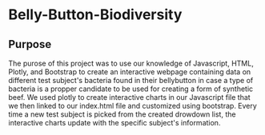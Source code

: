 # Belly-Button-Biodiversity

## Purpose
The purose of this project was to use our knowledge of Javascript, HTML, Plotly, and Bootstrap to create an interactive webpage containing data on different test subject's bacteria found in their bellybutton in case a type of bacteria is a propper candidate to be used for creating a form of synthetic beef. We used plotly to create interactive charts in our Javascript file that we then linked to our index.html file and customized using bootstrap. Every time a new test subject is picked from the created drowdown list, the interactive charts update with the specific subject's information. 
